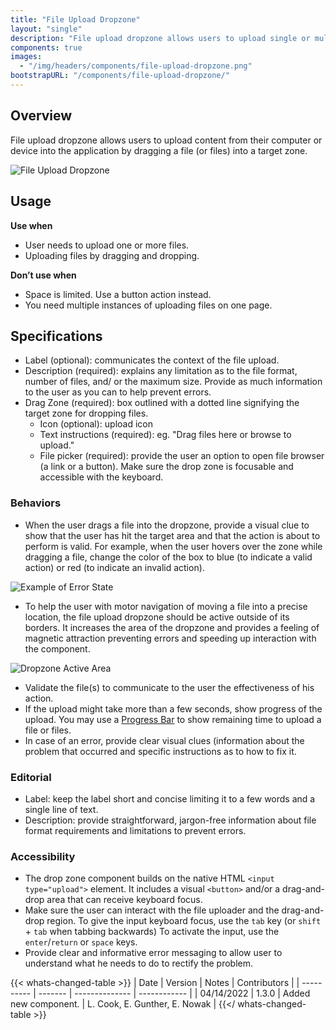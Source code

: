 ```yaml
---
title: "File Upload Dropzone"
layout: "single"
description: "File upload dropzone allows users to upload single or multiple files to the application by dragging and dropping."
components: true
images:
  - "/img/headers/components/file-upload-dropzone.png"
bootstrapURL: "/components/file-upload-dropzone/"
---
```


## Overview

File upload dropzone allows users to upload content from their computer or device into the application by dragging a file (or files) into a target zone.

![File Upload Dropzone](/img/components/file-upload-dropzone.svg)

<style>
[data-theme="dark"] img[src="/img/components/file-upload-dropzone.svg"] {
 content: url(/img/components/file-upload-dropzone-dark.svg);
}
</style>

## Usage

**Use when**

- User needs to upload one or more files.
- Uploading files by dragging and dropping.

**Don’t use when**

- Space is limited. Use a button action instead.
- You need multiple instances of uploading files on one page.

## Specifications

- Label (optional): communicates the context of the file upload.
- Description (required): explains any limitation as to the file format, number of files, and/ or the maximum size. Provide as much information to the user as you can to help prevent errors.
- Drag Zone (required): box outlined with a dotted line signifying the target zone for dropping files.
  - Icon (optional): upload icon
  - Text instructions (required): eg. "Drag files here or browse to upload."
  - File picker (required): provide the user an option to open file browser (a link or a button). Make sure the drop zone is focusable and accessible with the keyboard.

### Behaviors

- When the user drags a file into the dropzone, provide a visual clue to show that the user has hit the target area and that the action is about to perform is valid. For example, when the user hovers over the zone while dragging a file, change the color of the box to blue (to indicate a valid action) or red (to indicate an invalid action).

![Example of Error State](/img/components/dropzone-states.png)

- To help the user with motor navigation of moving a file into a precise location, the file upload dropzone should be active outside of its borders. It increases the area of the dropzone and provides a feeling of magnetic attraction preventing errors and speeding up interaction with the component.

![Dropzone Active Area](/img/components/dropzone-active-area.png)

- Validate the file(s) to communicate to the user the effectiveness of his action.
- If the upload might take more than a few seconds, show progress of the upload. You may use a [Progress Bar](/components/progress-bars/) to show remaining time to upload a file or files.
- In case of an error, provide clear visual clues (information about the problem that occurred and specific instructions as to how to fix it.


### Editorial

- Label: keep the label short and concise limiting it to a few words and a single line of text.
- Description: provide straightforward, jargon-free information about file format requirements and limitations to prevent errors.

### Accessibility

- The drop zone component builds on the native HTML `<input type="upload">` element. It includes a visual `<button>` and/or a drag-and-drop area that can receive keyboard focus.
- Make sure the user can interact with the file uploader and the drag-and-drop region. To give the input keyboard focus, use the `tab` key (or `shift` + `tab` when tabbing backwards)
To activate the input, use the `enter`/`return` or `space` keys.
- Provide clear and informative error messaging to allow user to understand what he needs to do to rectify the problem.

{{< whats-changed-table >}}
| Date | Version | Notes | Contributors |
| ---------- | ------- | -------------- | ------------ |
| 04/14/2022 | 1.3.0 | Added new component. | L. Cook, E. Gunther, E. Nowak |
{{</ whats-changed-table >}}
